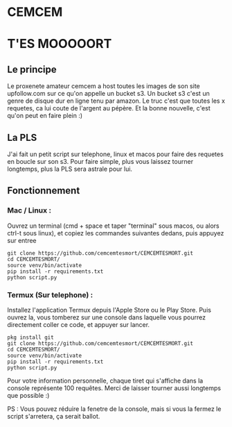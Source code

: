 # CEMCEM
# T'ES MOOOOORT

## Le principe
<p> Le proxenete amateur cemcem a host toutes les images de son site upfollow.com sur ce qu'on appelle un bucket s3. Un bucket s3 c'est un genre de disque dur en ligne tenu par amazon. Le truc c'est que toutes les x requetes, ca lui coute de l'argent au pépère. Et la bonne nouvelle, c'est qu'on peut en faire plein :)</p>

## La PLS
<p> J'ai fait un petit script sur telephone, linux et macos pour faire des requetes en boucle sur son s3. Pour faire simple, plus vous laissez tourner longtemps, plus la PLS sera astrale pour lui.</p>

## Fonctionnement
### Mac / Linux :
<p> Ouvrez un terminal (cmd + space et taper "terminal" sous macos, ou alors ctrl-t sous linux), et copiez les commandes suivantes dedans, puis appuyez sur entree</p>

```
git clone https://github.com/cemcemtesmort/CEMCEMTESMORT.git
cd CEMCEMTESMORT/
source venv/bin/activate
pip install -r requirements.txt
python script.py
```

### Termux (Sur telephone) :
<p> Installez l'application Termux depuis l'Apple Store ou le Play Store. Puis ouvrez la, vous tomberez sur une console dans laquelle vous pourrez directement coller ce code, et appuyer sur lancer.</p>

```
pkg install git
git clone https://github.com/cemcemtesmort/CEMCEMTESMORT.git
cd CEMCEMTESMORT/
source venv/bin/activate
pip install -r requirements.txt
python script.py
```

<p>Pour votre information personnelle, chaque tiret qui s'affiche dans la console représente 100 requêtes. Merci de laisser tourner aussi longtemps que possible :) </p>

<p> PS : Vous pouvez réduire la fenetre de la console, mais si vous la fermez le script s'arretera, ça serait ballot.</p>
